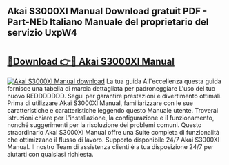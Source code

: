 ## Akai S3000Xl Manual Download gratuit PDF - Part-NEb Italiano Manuale del proprietario del servizio UxpW4

# <h2><a href="http://dfco3u.blite.top/?on=Akai+S3000Xl+Manual">🔗Download 👉🔴 Akai S3000Xl Manual</a></h2>

[![Akai S3000Xl Manual download](https://i.imgur.com/lujVjoI.png)](http://dfco3u.blite.top/?on=Akai+S3000Xl+Manual)
La tua guida All'eccellenza questa guida fornisce una tabella di marcia dettagliata per padroneggiare L'uso del tuo nuovo REDDDDDDD. Segui per garantire prestazioni e divertimento ottimali. Prima di utilizzare Akai S3000Xl Manual, familiarizzare con le sue caratteristiche e caratteristiche leggendo questo Manuale utente. Troverai istruzioni chiare per L'installazione, la configurazione e il funzionamento, nonché suggerimenti per la risoluzione dei problemi comuni. Questo straordinario Akai S3000Xl Manual offre una Suite completa di funzionalità che ottimizzano il flusso di lavoro. Supporto disponibile 24/7 Akai S3000Xl Manual. Il nostro Team di assistenza clienti è a tua disposizione 24/7 per aiutarti con qualsiasi richiesta.

